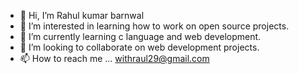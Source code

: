 - 👋 Hi, I’m Rahul kumar barnwal
- 👀 I’m interested in learning how to work on open source projects.
- 🌱 I’m currently learning c language and web development.
- 💞️ I’m looking to collaborate on web development projects.
- 📫 How to reach me ... withraul29@gmail.com

<!---
withrahul/withrahul is a ✨ special ✨ repository because its `README.md` (this file) appears on your GitHub profile.
You can click the Preview link to take a look at your changes.
--->

